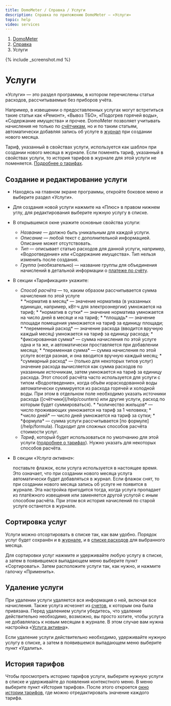 ```yaml
---
title: DomoMeter / Справка / Услуги
description: Справка по приложению DomoMeter — «Услуги»
topic: help
video: services
---
```


<div class="row">
	<ol class="breadcrumb pull-right">
      <li><a href="{{ '/' | absolute_url }}">DomoMeter</a></li>
      <li><a href="{{ '/help' | absolute_url }}">Справка</a></li>
	  <li class="active">Услуги</li>
	</ol>
</div>

<script type="text/javascript">
	var screenshots = [
	  '{{ "/assets/img/screens/services.png" | absolute_url }}', 
	  '{{ "/assets/img/screens/service-properties.png" | absolute_url }}'
	];
</script>
{% include _screenshot.md %}

<div class="instruction" markdown="1">

# Услуги

«Услуги» — это раздел программы, в котором перечислены статьи расходов, рассчитываемые без приборов учёта.  
 
Например, в извещении о предоставленных услугах могут встретиться такие статьи как «Ремонт», «Вывоз ТБО», «Подогрев горячей воды», «Содержание имущества» и прочее.
DomoMeter позволяет учитывать начисления не только по [счётчикам](/help/counters), но и по таким статьям, автоматически добавляя запись об услуге в [журнал](/help/journal) при создании нового месяца.

Тариф, указанный в свойствах услуги, используется как шаблон при создании нового месяца в журнале.
Если поменять тариф, указанный в свойствах услуги, то история тарифов в журнале для этой услуги не поменяется.
[Подробнее о тарифах](/help/tariffs).

## Создание и редактирование услуги

* Находясь на главном экране программы, откройте боковое меню и выберите раздел «Услуги». 
 
* Для создания новой услуги нажмите на «Плюс» в правом нижнем углу, для редактирования выберите нужную услугу в списке. 
 
* В открывшемся окне укажите основные свойства услуги: 
  * *Название* — должно быть уникальным для каждой услуги. 
  * *Описание* — любой текст с дополнительной информацией. Описание может отсутствовать. 
  * *Тип* — описывает статью расходов для данной услуги, например, «Водоотведение» или «Содержание имущества». Тип нельзя изменить после создания. 
  * *Группа* (необязательно) — название группы для объединения начислений в детальной информации о [платеже по счёту](/help/payments). 
  
* В секции «Тарификация» укажите:
  * *<span class="toggle toggler" data-toggle="collapse" data-target="#tarification-type">Способ расчёта</span>* — то, каким образом рассчитывается сумма начисления по этой услуге
	<div id="tarification-type" class="collapse fade" markdown="1">
	  * *норматив в месяц* — значение норматива (в указанных единицах, например, кВт·ч для электроэнергии) умножается на тариф;
	  * *норматив в сутки* — значение норматива умножается на число дней в месяце и на тариф;
	  * *площадь* — значение площади помещения умножается на тариф за единицу площади;
	  * *переменный расход* — значение расхода (вводится вручную каждый месяц) умножается на тариф за единицу расхода;
	  * *фиксированная сумма* — сумма начисления по этой услуге одна и та же, и автоматически проставляется при добавлении месяца;
	  * *переменная сумма* — сумма начисления по этой услуге всегдя разная, и она вводится вручную каждый месяц;
	  * *суммарный расход* — (только для некоторых типов услуг) значение расхода вычисляется как сумма расходов по указанным источникам, затем умножается на тариф за единицу расхода.  
	  Этот способ расчёта часто используется для услуги с типом «Водоотведение», когда объём израсходованной воды автоматически суммируется из расхода горячей и холодной воды.
	  При этом в отдельном поле необходимо указать источники расхода ([счётчики](/help/counters) или другие услуги, расход по которым будет суммироваться).
	  * *количество жильцов* — число проживающих умножается на тариф за 1 человека;
	  * *число дней* — число дней умножается на тариф за сутки;
	  * *формула* — сумма услуги рассчитывается [по формуле](/help/formula). Подходит для сложных способов расчёта стоимости услуг.
	</div>
  * *Тариф*, который будет использоваться по умолчанию для этой услуги ([подробнее о тарифах](/help/tariffs)). Нужно указать для некоторых способов расчёта.

* В секции «*Услуга активна*»:<a id="service-is-active"></a>  
  
  поставьте флажок, если услуга используется в настоящее время. 
Это означает, что при создании нового месяца услуга автоматически будет добавляться в журнал. 
Если флажок снят, то при создании нового месяца запись об услуге не появится в журнале.
Эта настройка пригодится тогда, когда услуга пропадает из платёжного извещения или заменяется другой услугой с иным способом расчёта.
При этом вся история начислений по старой услуге останется в журнале.  

## Сортировка услуг
  
Услуги можно отсортировать в списке так, как вам удобно. Порядок услуг будет сохранён и в [журнале](/help/readings), и в [списке расходов](/help/payments) для выбранного месяца.  

Для сортировки услуг нажмите и удерживайте любую услугу в списке, а затем в появившемся выпадающем меню выберите пункт «Сортировать».
Затем расположите услуги так, как нужно, и нажмите галочку «Применить».
  
## Удаление услуги  
  
При удалении услуги удаляется вся информация о ней, включая все начисления. Также услуга исчезнет из [счетов](/help/bills), к которым она была привязана.
Перед удалением услуги убедитесь, что удаление действительно необходимо, возможно, вы просто хотите, чтобы услуга не добавлялась к новым месяцам в журнале. В этом случае вам нужна настройка «<a href="#service-is-active" class="page-scroll">Услуга активна</a>».

Если удаление услуги действительно необходимо, удерживайте нужную услугу в списке, а затем в появившемся выпадающем меню выберите пункт «Удалить».

## История тарифов

Чтобы просмотреть историю тарифов услуги, выберите нужную услуги в списке и удерживайте до появления контекстного меню. 
В меню выберите пункт «История тарифов». 
После этого откроется [окно истории тарифов](/help/tariffs/#history), где можно отредактировать значение каждого тарифа.

</div>
